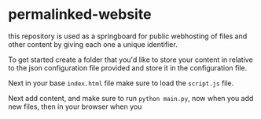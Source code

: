 # permalinked-website

this repository is used as a springboard for public webhosting of files and other content by giving each one a unique identifier.

To get started create a folder that you'd like to store your content in relative to the json configuration file provided and store it in the configuration file.

Next in your base `index.html` file make sure to load the `script.js` file.

Next add content, and make sure to run `python main.py`, now when you add new files, then in your browser when you 